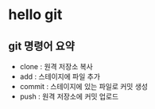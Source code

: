 # hello git

## git 명령어 요약

- clone : 원격 저장소 복사
- add : 스테이지에 파일 추가
- commit : 스테이지에 있는 파일로 커밋 생성
- push : 원격 저장소에 커밋 업로드